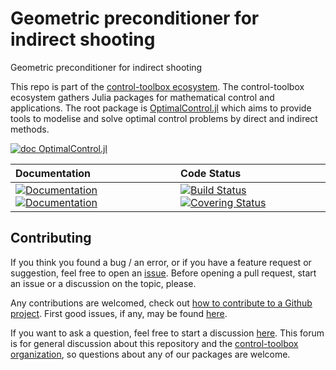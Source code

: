 # Geometric preconditioner for indirect shooting

[ci-img]: https://github.com/control-toolbox/preconditioning/actions/workflows/CI.yml/badge.svg?branch=main
[ci-url]: https://github.com/control-toolbox/preconditioning/actions/workflows/CI.yml?query=branch%3Amain

[co-img]: https://codecov.io/gh/control-toolbox/preconditioning/branch/main/graph/badge.svg?token=YM5YQQUSO3
[co-url]: https://codecov.io/gh/control-toolbox/preconditioning

[doc-dev-img]: https://img.shields.io/badge/docs-dev-8A2BE2.svg
[doc-dev-url]: https://control-toolbox.org/preconditioning/dev/

[doc-stable-img]: https://img.shields.io/badge/docs-stable-blue.svg
[doc-stable-url]: https://control-toolbox.org/preconditioning/stable/

Geometric preconditioner for indirect shooting

This repo is part of the [control-toolbox ecosystem](https://github.com/control-toolbox). 
The control-toolbox ecosystem gathers Julia packages for mathematical control and applications. The root package is [OptimalControl.jl](https://github.com/control-toolbox/OptimalControl.jl) which aims to provide tools to modelise and solve optimal control problems by direct and indirect methods.

[![doc OptimalControl.jl](https://img.shields.io/badge/Documentation-OptimalControl.jl-blue)](http://control-toolbox.org/OptimalControl.jl)

| **Documentation**  | **Code Status**  |
|:-------------------|:-----------------|
| [![Documentation][doc-stable-img]][doc-stable-url] [![Documentation][doc-dev-img]][doc-dev-url] | [![Build Status][ci-img]][ci-url] [![Covering Status][co-img]][co-url] |

## Contributing

If you think you found a bug / an error, or if you have a feature request or suggestion, feel free to open an [issue](https://github.com/control-toolbox/preconditioning/issues).
Before opening a pull request, start an issue or a discussion on the topic, please. 

Any contributions are welcomed, check out [how to contribute to a Github project](https://docs.github.com/en/get-started/exploring-projects-on-github/contributing-to-a-project). First good issues, if any, may be found [here](https://github.com/control-toolbox/preconditioning/contribute).

If you want to ask a question, feel free to start a discussion [here](https://github.com/orgs/control-toolbox/discussions). This forum is for general discussion about this repository and the [control-toolbox organization](https://github.com/control-toolbox), so questions about any of our packages are welcome.
